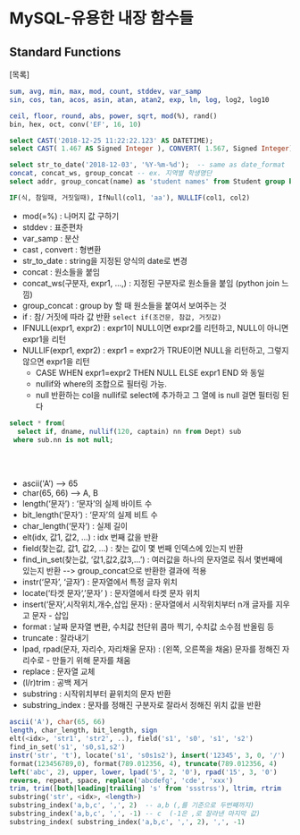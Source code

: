 # MySQL-유용한 내장 함수들

## Standard Functions

[목록]

```sql
sum, avg, min, max, mod, count, stddev, var_samp
sin, cos, tan, acos, asin, atan, atan2, exp, ln, log, log2, log10

ceil, floor, round, abs, power, sqrt, mod(%), rand()
bin, hex, oct, conv('EF', 16, 10)

select CAST('2018-12-25 11:22:22.123' AS DATETIME);
select CAST( 1.467 AS Signed Integer ), CONVERT( 1.567, Signed Integer);

select str_to_date('2018-12-03', '%Y-%m-%d');  -- same as date_format
concat, concat_ws, group_concat -- ex. 지역별 학생명단
select addr, group_concat(name) as 'student names' from Student group by addr;

IF(식, 참일때, 거짓일때), IfNull(col1, 'aa'), NULLIF(col1, col2)

```

- mod(=%) : 나머지 값 구하기
- stddev : 표준편차
- var_samp : 분산
- cast , convert : 형변환
- str_to_date : string을 지정된 양식의 date로 변경
- concat : 원소들을 붙임
- concat_ws(구분자, expr1, ...,) : 지정된 구분자로 원소들을 붙임 (python join 느낌)
- group_concat : group by 할 때 원소들을 붙여서 보여주는 것
- if : 참/ 거짓에 따라 값 반환 `select if(조건문, 참값, 거짓값)`
- IFNULL(expr1, expr2) : expr1이 NULL이면 expr2를 리턴하고, NULL이 아니면 expr1을 리턴
- NULLIF(expr1, expr2) : expr1 = expr2가 TRUE이면 NULL을 리턴하고, 그렇지 않으면 expr1을 리턴
  - CASE WHEN expr1=expr2 THEN NULL ELSE expr1 END 와 동일
  - nullif와 where의 조합으로 필터링 가능.
  - null 반환하는 col을 nullif로 select에 추가하고 그 열에 is null 걸면 필터링 된다

```sql
select * from(
  select if, dname, nullif(120, captain) nn from Dept) sub
 where sub.nn is not null;

```

<br>
<br>

- ascii('A’) --> 65
- char(65, 66) --> A, B
- length(‘문자’) : ‘문자’의 실제 바이트 수
- bit_length(‘문자’) : ‘문자’의 실제 비트 수
- char_length(‘문자’) : 실제 길이
- elt(idx, 값1, 값2, …) : idx 번째 값을 반환
- field(찾는값, 값1, 값2, …) : 찾는 값이 몇 번째 인덱스에 있는지 반환
- find_in_set(찾는값, ‘값1,값2,값3,…’) : 여러값을 하나의 문자열로 줘서 몇번째에 있는지 반환 --> group_concat으로 반환한 결과에 적용
- instr(‘문자’, ‘글자’) : 문자열에서 특정 글자 위치
- locate(‘타겟 문자‘,’문자’ ) : 문자열에서 타겟 문자 위치
- insert(‘문자’,시작위치,개수,삽입 문자) : 문자열에서 시작위치부터 n개 글자를 지우고 문자 - 삽입
- format : 날짜 문자열 변환, 수치값 천단위 콤마 찍기, 수치값 소수점 반올림 등
- truncate : 잘라내기
- lpad, rpad(문자, 자리수, 자리채울 문자) : (왼쪽, 오른쪽을 채움) 문자를 정해진 자리수로 - 만들기 위해 문자를 채움
- replace : 문자열 교체
- (l/r)trim : 공백 제거
- substring : 시작위치부터 끝위치의 문자 반환
- substring_index : 문자를 정해진 구분자로 잘라서 정해진 위치 값을 반환

```sql
ascii('A'), char(65, 66)
length, char_length, bit_length, sign
elt(<idx>, 'str1', 'str2', ..), field('s1', 's0', 's1', 's2')
find_in_set('s1', 's0,s1,s2')
instr('str', 't'), locate('s1', 's0s1s2'), insert('12345', 3, 0, '/')
format(123456789,0), format(789.012356, 4), truncate(789.012356, 4)
left('abc', 2), upper, lower, lpad('5', 2, '0'), rpad('15', 3, '0')
reverse, repeat, space, replace('abcdefg', 'cde', 'xxx')
trim, trim([both|leading|trailing] 's' from 'ssstrss'), ltrim, rtrim
substring('str', <idx>, <length>)
substring_index('a,b,c', ',', 2)  -- a,b (,를 기준으로 두번째까지)
substring_index('a,b,c', ',', -1) -- c  (-1은 ,로 잘라낸 마지막 값)
substring_index( substring_index('a,b,c', ',', 2), ',', -1)

```
